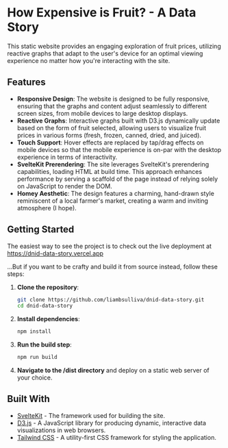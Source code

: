 # How Expensive is Fruit? - A Data Story

This static website provides an engaging exploration of fruit prices, utilizing reactive graphs that adapt to the user's device for an optimal viewing experience no matter how you're interacting with the site.

## Features

- **Responsive Design**: The website is designed to be fully responsive, ensuring that the graphs and content adjust seamlessly to different screen sizes, from mobile devices to large desktop displays.
- **Reactive Graphs**: Interactive graphs built with D3.js dynamically update based on the form of fruit selected, allowing users to visualize fruit prices in various forms (fresh, frozen, canned, dried, and juiced).
- **Touch Support**: Hover effects are replaced by tap/drag effects on mobile devices so that the mobile experience is on-par with the desktop experience in terms of interactivity.
- **SvelteKit Prerendering**: The site leverages SvelteKit's prerendering capabilities, loading HTML at build time. This approach enhances performance by serving a scaffold of the page instead of relying solely on JavaScript to render the DOM.
- **Homey Aesthetic**: The design features a charming, hand-drawn style reminiscent of a local farmer's market, creating a warm and inviting atmosphere (I hope).

## Getting Started

The easiest way to see the project is to check out the live deployment at https://dnid-data-story.vercel.app

...But if you want to be crafty and build it from source instead, follow these steps:

1. **Clone the repository**:

   ```bash
   git clone https://github.com/liambsulliva/dnid-data-story.git
   cd dnid-data-story
   ```

2. **Install dependencies**:

   ```bash
   npm install
   ```

3. **Run the build step**:

   ```bash
   npm run build
   ```

4. **Navigate to the /dist directory** and deploy on a static web server of your choice.

## Built With

- [SvelteKit](https://kit.svelte.dev) - The framework used for building the site.
- [D3.js](https://d3js.org) - A JavaScript library for producing dynamic, interactive data visualizations in web browsers.
- [Tailwind CSS](https://tailwindcss.com) - A utility-first CSS framework for styling the application.

